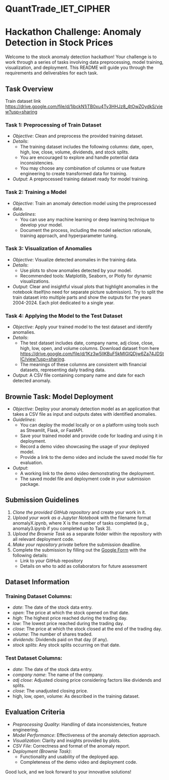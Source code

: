 # QuantTrade_IET_CIPHER
# Hackathon Challenge: Anomaly Detection in Stock Prices

Welcome to the stock anomaly detection hackathon! Your challenge is to work through a series of tasks involving data preprocessing, model training, visualization, and deployment. This README will guide you through the requirements and deliverables for each task.

## Task Overview

Train dataset link https://drive.google.com/file/d/1ibckN1iTB0xu4Ty3HHJz8_4tOwZOydkS/view?usp=sharing

### Task 1: Preprocessing of Train Dataset
- *Objective*: Clean and preprocess the provided training dataset.
- *Details*:
  - The training dataset includes the following columns: date, open, high, low, close, volume, dividends, and stock splits.
  - You are encouraged to explore and handle potential data inconsistencies.
  - You may choose any combination of columns or use feature engineering to create transformed data for training.
- *Output*: A preprocessed training dataset ready for model training.

### Task 2: Training a Model
- *Objective*: Train an anomaly detection model using the preprocessed data.
- *Guidelines*:
  - You can use any machine learning or deep learning technique to develop your model.
  - Document the process, including the model selection rationale, training approach, and hyperparameter tuning.

### Task 3: Visualization of Anomalies
- *Objective*: Visualize detected anomalies in the training data.
- *Details*:
  - Use plots to show anomalies detected by your model.
  - Recommended tools: Matplotlib, Seaborn, or Plotly for dynamic visualizations.
- *Output*: Clear and insightful visual plots that highlight anomalies in the notebook itself(no need for separate picture submission). Try to split the train dataset into multiple parts and show the outputs for the years 2004-2024. Each plot dedicated to a single year.

### Task 4: Applying the Model to the Test Dataset
- *Objective*: Apply your trained model to the test dataset and identify anomalies.
- *Details*:
  - The test dataset includes date, company name, adj close, close, high, low, open, and volume columns. Download dataset from here https://drive.google.com/file/d/1Kz3w5lIKBuF5kMIGlQDjw6Za74JDStlC/view?usp=sharing.
  - The meanings of these columns are consistent with financial datasets, representing daily trading data.
- *Output*: A CSV file containing company name and date for each detected anomaly.

## Brownie Task: Model Deployment
- *Objective*: Deploy your anomaly detection model as an application that takes a CSV file as input and outputs dates with identified anomalies.
- *Guidelines*:
  - You can deploy the model locally or on a platform using tools such as Streamlit, Flask, or FastAPI.
  - Save your trained model and provide code for loading and using it in deployment.
  - Record a demo video showcasing the usage of your deployed model.
  - Provide a link to the demo video and include the saved model file for evaluation.
- *Output*:
  - A working link to the demo video demonstrating the deployment.
  - The saved model file and deployment code in your submission package.

## Submission Guidelines
1. *Clone the provided GitHub repository* and create your work in it.
2. *Upload your work as a Jupyter Notebook* with the filename format anomalyX.ipynb, where X is the number of tasks completed (e.g., anomaly3.ipynb if you completed up to Task 3).
3. *Upload the Brownie Task* as a separate folder within the repository with all relevant deployment code.
4. *Make your repository private* before the submission deadline.
5. Complete the submission by filling out the [Google Form](https://docs.google.com/forms/d/e/1FAIpQLSetysP0JJA--rD42K8MItzzz_2xtwTh_OBezfO_nlsnw4kjmw/viewform?usp=sf_link) with the following details:
   - Link to your GitHub repository
   - Details on who to add as collaborators for future assessment

## Dataset Information
### Training Dataset Columns:
- *date*: The date of the stock data entry.
- *open*: The price at which the stock opened on that date.
- *high*: The highest price reached during the trading day.
- *low*: The lowest price reached during the trading day.
- *close*: The price at which the stock closed at the end of the trading day.
- *volume*: The number of shares traded.
- *dividends*: Dividends paid on that day (if any).
- *stock splits*: Any stock splits occurring on that date.

### Test Dataset Columns:
- *date*: The date of the stock data entry.
- *company name*: The name of the company.
- *adj close*: Adjusted closing price considering factors like dividends and splits.
- *close*: The unadjusted closing price.
- high, low, open, volume: As described in the training dataset.

## Evaluation Criteria
- *Preprocessing Quality*: Handling of data inconsistencies, feature engineering.
- *Model Performance*: Effectiveness of the anomaly detection approach.
- *Visualization*: Clarity and insights provided by plots.
- *CSV File*: Correctness and format of the anomaly report.
- *Deployment (Brownie Task)*:
  - Functionality and usability of the deployed app.
  - Completeness of the demo video and deployment code.

Good luck, and we look forward to your innovative solutions!
